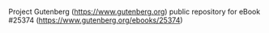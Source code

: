 Project Gutenberg (https://www.gutenberg.org) public repository for eBook #25374 (https://www.gutenberg.org/ebooks/25374)
